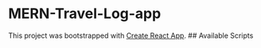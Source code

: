 # MERN-Travel-Log-app
This project was bootstrapped with [Create React App](https://github.com/facebook/create-react-app).  ## Available Scripts
